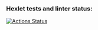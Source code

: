 ### Hexlet tests and linter status:
[![Actions Status](https://github.com/alexdesyatnik/frontend-project-lvl1/workflows/hexlet-check/badge.svg)](https://github.com/alexdesyatnik/frontend-project-lvl1/actions)